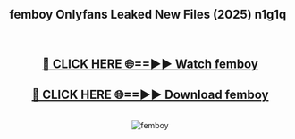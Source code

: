 <h2>femboy Onlyfans Leaked New Files (2025) n1g1q</h2>
<br>
<div align="center">
<h2><a href="https://mediafiles.top/femboy&ref=git" rel="nofollow">🔴 CLICK HERE 🌐==►► Watch femboy</a></h2>
<h2><a href="https://mediafiles.top/femboy&ref=git" rel="nofollow">🔴 CLICK HERE 🌐==►► Download femboy</a></h2>
<br>
<a href="https://mediafiles.top/femboy&ref=git" rel="nofollow" data-target="animated-image.originalLink"><img src="https://i.ibb.co.com/xMMVF88/686577567.gif" alt="femboy" style="max-width: 100%; display: inline-block;" data-target="animated-image.originalImage"></a>
</div>
<br>
<br>